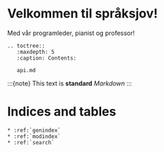 # Velkommen til språksjov!
Med vår programleder, pianist og professor!

```{eval-rst}
.. toctree::
   :maxdepth: 5
   :caption: Contents:
   
   api.md
```

:::{note}
This text is **standard** _Markdown_
:::

# Indices and tables
```{eval-rst}
* :ref:`genindex`
* :ref:`modindex`
* :ref:`search`
```

